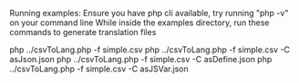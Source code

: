 Running examples:
Ensure you have php cli available, try running "php -v" on your command line
While inside the examples directory, run these commands to generate translation files

php ../csvToLang.php -f simple.csv
php ../csvToLang.php -f simple.csv -C asJson.json
php ../csvToLang.php -f simple.csv -C asDefine.json
php ../csvToLang.php -f simple.csv -C asJSVar.json